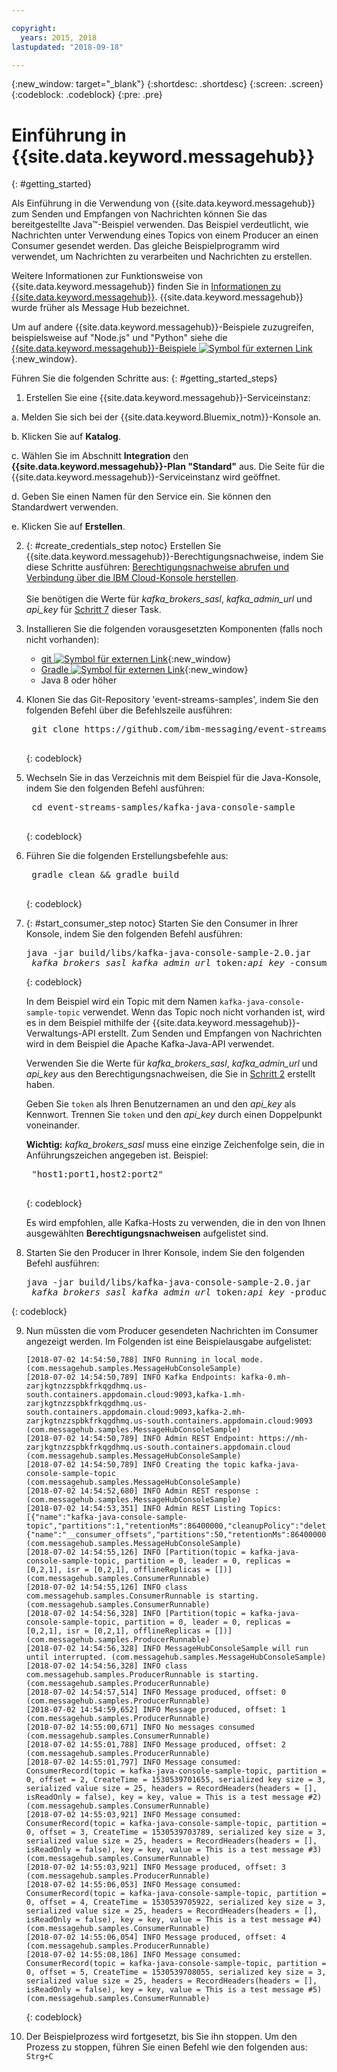```yaml
---

copyright:
  years: 2015, 2018
lastupdated: "2018-09-18"

---
```


{:new_window: target="_blank"}
{:shortdesc: .shortdesc}
{:screen: .screen}
{:codeblock: .codeblock}
{:pre: .pre}

# Einführung in {{site.data.keyword.messagehub}} 
{: #getting_started}

Als Einführung in die Verwendung von {{site.data.keyword.messagehub}} zum
Senden und Empfangen von Nachrichten können Sie das bereitgestellte Java™-Beispiel verwenden. Das
Beispiel verdeutlicht, wie Nachrichten unter Verwendung eines Topics von einem Producer an einen
Consumer gesendet werden. Das gleiche Beispielprogramm wird verwendet, um Nachrichten zu verarbeiten und
Nachrichten zu erstellen.

Weitere Informationen zur Funktionsweise von {{site.data.keyword.messagehub}} finden Sie in [Informationen zu {{site.data.keyword.messagehub}}](/docs/services/EventStreams/eventstreams010.html). {{site.data.keyword.messagehub}} wurde früher als Message Hub bezeichnet.

Um auf andere {{site.data.keyword.messagehub}}-Beispiele zuzugreifen, beispielsweise auf "Node.js" und "Python" siehe die [{{site.data.keyword.messagehub}}-Beispiele ![Symbol für externen Link](../../icons/launch-glyph.svg "Symbol für externen Link")](https://github.com/ibm-messaging/event-streams-samples){:new_window}.

<!-- 11/01/18 - Karen - removing diagram as requested by James
![Java sample overview diagram](getting_started_sample.gif "Overview diagram of Java sample showing the flow of messages.")
-->

Führen Sie die folgenden Schritte aus:
{: #getting_started_steps}
 
1. Erstellen Sie eine {{site.data.keyword.messagehub}}-Serviceinstanz:

  a. Melden Sie sich bei der {{site.data.keyword.Bluemix_notm}}-Konsole an. 
  
  b. Klicken Sie auf **Katalog**.
  
  c. Wählen Sie im Abschnitt **Integration** den **{{site.data.keyword.messagehub}}-Plan "Standard"** aus. Die Seite für die {{site.data.keyword.messagehub}}-Serviceinstanz wird geöffnet.
  
  d. Geben Sie einen Namen für den Service ein. Sie können den Standardwert verwenden.
  
  e. Klicken Sie auf **Erstellen**.

2. {: #create_credentials_step notoc} Erstellen Sie {{site.data.keyword.messagehub}}-Berechtigungsnachweise, indem Sie diese Schritte ausführen: [Berechtigungsnachweise abrufen und Verbindung über die IBM Cloud-Konsole herstellen](/docs/services/EventStreams/eventstreams127.html#connect_standard_cf_console).
   <br/>
   <br/>Sie benötigen die Werte für *kafka_brokers_sasl*, *kafka_admin_url* und *api_key* für [Schritt 7](/docs/services/EventStreams/index.html#start_consumer_step) dieser Task.   

3. Installieren Sie die folgenden vorausgesetzten Komponenten (falls noch nicht vorhanden):

    * [git ![Symbol für externen Link](../../icons/launch-glyph.svg "Symbol für externen Link")](https://git-scm.com/){:new_window}
	* [Gradle ![Symbol für externen Link](../../icons/launch-glyph.svg "Symbol für externen Link")](https://gradle.org/){:new_window}
    * Java 8 oder höher
 
4. Klonen Sie das Git-Repository 'event-streams-samples', indem Sie den folgenden Befehl über die Befehlszeile ausführen:

    <pre class="pre">
    git clone https://github.com/ibm-messaging/event-streams-samples.git
    </pre>
	{: codeblock}

5. Wechseln Sie in das Verzeichnis mit dem Beispiel für die Java-Konsole, indem Sie den folgenden Befehl ausführen:

    <pre class="pre">
    cd event-streams-samples/kafka-java-console-sample
    </pre>
	{: codeblock}

6. Führen Sie die folgenden Erstellungsbefehle aus:

    <pre class="pre">
    gradle clean && gradle build
    </pre>
	{: codeblock}

7. {: #start_consumer_step notoc} Starten Sie den Consumer in Ihrer Konsole, indem Sie den folgenden Befehl ausführen:

    <pre class="pre">java -jar build/libs/kafka-java-console-sample-2.0.jar 
	<var class="keyword varname">kafka_brokers_sasl</var> <var class="keyword varname">kafka_admin_url</var> token<var class="keyword varname">:api_key</var> -consumer</pre>
    {: codeblock}
    
    In dem Beispiel wird ein Topic mit dem Namen `kafka-java-console-sample-topic` verwendet. Wenn das Topic noch nicht
    vorhanden ist, wird es in dem Beispiel mithilfe der {{site.data.keyword.messagehub}}-Verwaltungs-API erstellt. Zum Senden und Empfangen
    von Nachrichten wird in dem Beispiel die Apache Kafka-Java-API verwendet.

    Verwenden Sie die Werte für *kafka_brokers_sasl*, *kafka_admin_url* und
    *api_key* aus den Berechtigungsnachweisen, die Sie in [Schritt 2](/docs/services/MessageHub/index.html#create_credentials_step) erstellt haben.
	
	Geben Sie <code>token</code> als Ihren Benutzernamen an und den <var class="keyword varname">api_key</var> als Kennwort. Trennen Sie <code>token</code> und den <var class="keyword varname">api_key</var> durch einen Doppelpunkt voneinander.
    
	**Wichtig:** *kafka_brokers_sasl* muss eine einzige Zeichenfolge sein, die in Anführungszeichen angegeben ist. Beispiel:

    <pre class="pre">
    "host1:port1,host2:port2"
    </pre>
	{: codeblock}

    Es wird empfohlen, alle Kafka-Hosts zu verwenden, die in den von Ihnen ausgewählten **Berechtigungsnachweisen** aufgelistet sind.

8. Starten Sie den Producer in Ihrer Konsole, indem Sie den folgenden Befehl ausführen:
   
    <pre class="pre">java -jar build/libs/kafka-java-console-sample-2.0.jar 
	<var class="keyword varname">kafka_brokers_sasl</var> <var class="keyword varname">kafka_admin_url</var> token<var class="keyword varname">:api_key</var> -producer</pre>
 {: codeblock}
  
9. Nun müssten die vom Producer gesendeten Nachrichten im Consumer angezeigt werden. Im Folgenden ist eine
Beispielausgabe aufgelistet:

    ```
    [2018-07-02 14:54:50,788] INFO Running in local mode. (com.messagehub.samples.MessageHubConsoleSample)
    [2018-07-02 14:54:50,789] INFO Kafka Endpoints: kafka-0.mh-zarjkgtnzzspbkfrkqgdhmq.us-south.containers.appdomain.cloud:9093,kafka-1.mh-zarjkgtnzzspbkfrkqgdhmq.us-south.containers.appdomain.cloud:9093,kafka-2.mh-zarjkgtnzzspbkfrkqgdhmq.us-south.containers.appdomain.cloud:9093 (com.messagehub.samples.MessageHubConsoleSample)
    [2018-07-02 14:54:50,789] INFO Admin REST Endpoint: https://mh-zarjkgtnzzspbkfrkqgdhmq.us-south.containers.appdomain.cloud (com.messagehub.samples.MessageHubConsoleSample)
    [2018-07-02 14:54:50,789] INFO Creating the topic kafka-java-console-sample-topic (com.messagehub.samples.MessageHubConsoleSample)
    [2018-07-02 14:54:52,680] INFO Admin REST response : (com.messagehub.samples.MessageHubConsoleSample)
    [2018-07-02 14:54:53,351] INFO Admin REST Listing Topics: [{"name":"kafka-java-console-sample-topic","partitions":1,"retentionMs":86400000,"cleanupPolicy":"delete"},{"name":"__consumer_offsets","partitions":50,"retentionMs":86400000,"cleanupPolicy":"compact"}] (com.messagehub.samples.MessageHubConsoleSample)
    [2018-07-02 14:54:55,126] INFO [Partition(topic = kafka-java-console-sample-topic, partition = 0, leader = 0, replicas = [0,2,1], isr = [0,2,1], offlineReplicas = [])] (com.messagehub.samples.ConsumerRunnable)
    [2018-07-02 14:54:55,126] INFO class com.messagehub.samples.ConsumerRunnable is starting. (com.messagehub.samples.ConsumerRunnable)
    [2018-07-02 14:54:56,328] INFO [Partition(topic = kafka-java-console-sample-topic, partition = 0, leader = 0, replicas = [0,2,1], isr = [0,2,1], offlineReplicas = [])] (com.messagehub.samples.ProducerRunnable)
    [2018-07-02 14:54:56,328] INFO MessageHubConsoleSample will run until interrupted. (com.messagehub.samples.MessageHubConsoleSample)
    [2018-07-02 14:54:56,328] INFO class com.messagehub.samples.ProducerRunnable is starting. (com.messagehub.samples.ProducerRunnable)
    [2018-07-02 14:54:57,514] INFO Message produced, offset: 0 (com.messagehub.samples.ProducerRunnable)
    [2018-07-02 14:54:59,652] INFO Message produced, offset: 1 (com.messagehub.samples.ProducerRunnable)
    [2018-07-02 14:55:00,671] INFO No messages consumed (com.messagehub.samples.ConsumerRunnable)
    [2018-07-02 14:55:01,788] INFO Message produced, offset: 2 (com.messagehub.samples.ProducerRunnable)
    [2018-07-02 14:55:01,797] INFO Message consumed: ConsumerRecord(topic = kafka-java-console-sample-topic, partition = 0, offset = 2, CreateTime = 1530539701655, serialized key size = 3, serialized value size = 25, headers = RecordHeaders(headers = [], isReadOnly = false), key = key, value = This is a test message #2) (com.messagehub.samples.ConsumerRunnable)
    [2018-07-02 14:55:03,921] INFO Message consumed: ConsumerRecord(topic = kafka-java-console-sample-topic, partition = 0, offset = 3, CreateTime = 1530539703789, serialized key size = 3, serialized value size = 25, headers = RecordHeaders(headers = [], isReadOnly = false), key = key, value = This is a test message #3) (com.messagehub.samples.ConsumerRunnable)
    [2018-07-02 14:55:03,921] INFO Message produced, offset: 3 (com.messagehub.samples.ProducerRunnable)
    [2018-07-02 14:55:06,053] INFO Message consumed: ConsumerRecord(topic = kafka-java-console-sample-topic, partition = 0, offset = 4, CreateTime = 1530539705922, serialized key size = 3, serialized value size = 25, headers = RecordHeaders(headers = [], isReadOnly = false), key = key, value = This is a test message #4) (com.messagehub.samples.ConsumerRunnable)
    [2018-07-02 14:55:06,054] INFO Message produced, offset: 4 (com.messagehub.samples.ProducerRunnable)
    [2018-07-02 14:55:08,186] INFO Message consumed: ConsumerRecord(topic = kafka-java-console-sample-topic, partition = 0, offset = 5, CreateTime = 1530539708055, serialized key size = 3, serialized value size = 25, headers = RecordHeaders(headers = [], isReadOnly = false), key = key, value = This is a test message #5) (com.messagehub.samples.ConsumerRunnable)
    ```
	{: codeblock}
	
10. Der Beispielprozess wird fortgesetzt, bis Sie ihn stoppen. Um den Prozess zu stoppen, führen Sie einen
Befehl wie den folgenden aus: <code>Strg+C</code>

<!-- 07/06/18 - Karen: removing until a newer version available
To watch a video that walks
you through getting a Java sample to run against {{site.data.keyword.messagehub}}, see [{{site.data.keyword.messagehub}} - Getting started with IBM's Kafka in the cloud ![External link icon](../../icons/launch-glyph.svg "External link icon")](https://www.youtube.com/watch?v=tt-bLtFzC_4){:new_window}.
-->



